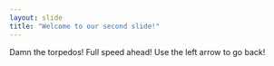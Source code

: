 ```yaml
---
layout: slide
title: "Welcome to our second slide!"
---
```

Damn the torpedos! Full speed ahead!
Use the left arrow to go back!
